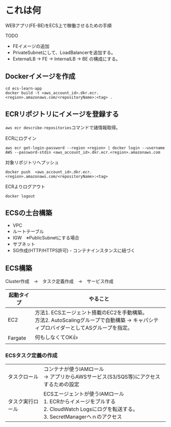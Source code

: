# これは何
WEBアプリ(FE-BE)をECS上で稼働させるための手順

TODO
- FEイメージの追加
- PrivateSubnetにして、LoadBalancerを追加する。
- ExternalLB → FE → InternalLB → BE の構成にする。

## Dockerイメージを作成

```
cd ecs-learn-app
docker build -t <aws_account_id>.dkr.ecr.<region>.amazonaws.com/<repositoryName>:<tag> .
```

## ECRリポジトリにイメージを登録する
`aws ecr describe-repositories`コマンドで諸情報取得。

ECRにログイン
```
aws ecr get-login-password --region <region> | docker login --username AWS --password-stdin <aws_account_id>.dkr.ecr.<region>.amazonaws.com
```
対象リポジトリへプッシュ
```
docker push  <aws_account_id>.dkr.ecr.<region>.amazonaws.com/<repositoryName>:<tag>
```
ECRよりログアウト
```
docker logout
```

## ECSの土台構築
- VPC
- ルートテーブル
- IGW　※PublicSubnetにする場合
- サブネット
- SG作成(HTTP/HTTPS許可) - コンテナインスタンスに紐づく

## ECS構築
Cluster作成　→　タスク定義作成　→　サービス作成

|起動タイプ|やること|
|----|----|
|EC2|方法1. ECSエージェント搭載のEC2を手動構築。<br>方法2. AutoScalingグループで自動構築 → キャパシティプロバイダーとしてASグループを指定。|
|Fargate|何もしなくてOK👍|


### ECSタスク定義の作成
|||
|----|----|
|タスクロール|コンテナが使うIAMロール<br>→ アプリからAWSサービス(S3/SQS等)にアクセスするための設定|
|タスク実行ロール|ECSエージェントが使うIAMロール<br>1. ECRからイメージをプルする<br>2. CloudWatch Logsにログを転送する。<br>3. SecretManagerへｎのアクセス
